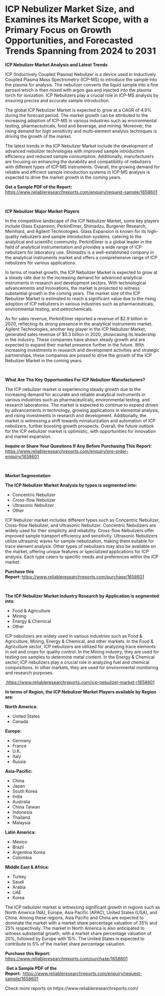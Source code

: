 <p><h1>ICP Nebulizer Market Size, and Examines its Market Scope, with a Primary Focus on Growth Opportunities, and Forecasted Trends Spanning from 2024 to 2031</h1></p><p><strong>ICP Nebulizer Market Analysis and Latest Trends</strong></p>
<p><p>ICP (Inductively Coupled Plasma) Nebulizer is a device used in Inductively Coupled Plasma Mass Spectrometry (ICP-MS) to introduce the sample into the plasma for analysis. The nebulizer converts the liquid sample into a fine aerosol which is then mixed with argon gas and injected into the plasma torch for ionization. ICP Nebulizers play a crucial role in ICP-MS analysis by ensuring precise and accurate sample introduction.</p><p>The global ICP Nebulizer Market is expected to grow at a CAGR of 4.9% during the forecast period. The market growth can be attributed to the increasing adoption of ICP-MS in various industries such as environmental testing, pharmaceuticals, food and beverage, and mining. Moreover, the rising demand for high sensitivity and multi-element analysis techniques is driving the growth of the market.</p><p>The latest trends in the ICP Nebulizer Market include the development of advanced nebulizer technologies with improved sample introduction efficiency and reduced sample consumption. Additionally, manufacturers are focusing on enhancing the durability and compatibility of nebulizers with different types of ICP-MS instruments. Overall, the growing demand for reliable and efficient sample introduction systems in ICP-MS analysis is expected to drive the market growth in the coming years.</p></p>
<p><strong>Get a Sample PDF of the Report:&nbsp;</strong> <a href="https://www.reliableresearchreports.com/enquiry/request-sample/1658601">https://www.reliableresearchreports.com/enquiry/request-sample/1658601</a></p>
<p>&nbsp;</p>
<p><strong>ICP Nebulizer Major Market Players</strong></p>
<p><p>In the competitive landscape of the ICP Nebulizer Market, some key players include Glass Expansion, PerkinElmer, Shimadzu, Burgener Research, Meinhard, and Agilent Technologies. Glass Expansion is known for its high-quality nebulizers and sample introduction systems, catering to the analytical and scientific community. PerkinElmer is a global leader in the field of analytical instrumentation and provides a wide range of ICP nebulizers for laboratory use. Shimadzu is a well-established company in the analytical instruments market and offers a comprehensive range of ICP nebulizers for various applications.</p><p>In terms of market growth, the ICP Nebulizer Market is expected to grow at a steady rate due to the increasing demand for advanced analytical instruments in research and development sectors. With technological advancements and innovations, the market is projected to witness substantial growth in the coming years. The market size of the ICP Nebulizer Market is estimated to reach a significant value due to the rising adoption of ICP nebulizers in various industries such as pharmaceuticals, environmental testing, and petrochemicals.</p><p>As for sales revenue, PerkinElmer reported a revenue of $2.9 billion in 2020, reflecting its strong presence in the analytical instruments market. Agilent Technologies, another key player in the ICP Nebulizer Market, generated sales revenue of $5.3 billion in 2020, showcasing its leadership in the industry. These companies have shown steady growth and are expected to expand their market presence further in the future. With increasing investments in research and development activities and strategic partnerships, these companies are poised to drive the growth of the ICP Nebulizer Market in the coming years.</p></p>
<p>&nbsp;</p>
<p><strong>What Are The Key Opportunities For ICP Nebulizer Manufacturers?</strong></p>
<p><p>The ICP nebulizer market is experiencing steady growth due to the increasing demand for accurate and reliable analytical instruments in various industries such as pharmaceuticals, environmental testing, and research laboratories. The market is expected to continue to expand driven by advancements in technology, growing applications in elemental analysis, and rising investments in research and development. Additionally, the market is witnessing a shift towards miniaturization and automation of ICP nebulizers, further boosting growth prospects. Overall, the future outlook for the ICP nebulizer market is optimistic, with opportunities for innovation and market expansion.</p></p>
<p><strong>Inquire or Share Your Questions If Any Before Purchasing This Report:</strong> <a href="https://www.reliableresearchreports.com/enquiry/pre-order-enquiry/1658601">https://www.reliableresearchreports.com/enquiry/pre-order-enquiry/1658601</a></p>
<p>&nbsp;</p>
<p><strong>Market Segmentation</strong></p>
<p><strong>The ICP Nebulizer Market Analysis by types is segmented into:</strong></p>
<p><ul><li>Concentric Nebulizer</li><li>Cross-flow Nebulizer</li><li>Ultrasonic Nebulizer</li><li>Other</li></ul></p>
<p><p>ICP Nebulizer market includes different types such as Concentric Nebulizer, Cross-flow Nebulizer, and Ultrasonic Nebulizer. Concentric Nebulizers are widely used for their simplicity and reliability. Cross-flow Nebulizers offer improved sample transport efficiency and sensitivity. Ultrasonic Nebulizers utilize ultrasonic waves for sample nebulization, making them suitable for trace element analysis. Other types of nebulizers may also be available on the market, offering unique features or specialized applications for ICP analysis. Each type caters to specific needs and preferences within the ICP market.</p></p>
<p><strong>Purchase this Report:&nbsp;</strong><a href="https://www.reliableresearchreports.com/purchase/1658601">https://www.reliableresearchreports.com/purchase/1658601</a></p>
<p>&nbsp;</p>
<p><strong>The ICP Nebulizer Market Industry Research by Application is segmented into:</strong></p>
<p><ul><li>Food & Agriculture</li><li>Mining</li><li>Energy & Chemical</li><li>Other</li></ul></p>
<p><p>ICP nebulizers are widely used in various industries such as Food & Agriculture, Mining, Energy & Chemical, and other markets. In the Food & Agriculture sector, ICP nebulizers are utilized for analyzing trace elements in soil and crops for quality control. In the Mining industry, they are used for testing ore samples to determine metal content. In the Energy & Chemical sector, ICP nebulizers play a crucial role in analyzing fuel and chemical compositions. In other markets, they are used for environmental monitoring and research purposes.</p></p>
<p><a href="https://www.reliableresearchreports.com/icp-nebulizer-market-r1658601">&nbsp;https://www.reliableresearchreports.com/icp-nebulizer-market-r1658601</a></p>
<p><strong>In terms of Region, the ICP Nebulizer Market Players available by Region are:</strong></p>
<p>
    <p> <strong> North America: </strong>
        <ul>
            <li>United States</li>
            <li>Canada</li>
        </ul>
        </p> 
    <p> <strong> Europe: </strong>
        <ul>
            <li>Germany</li>
            <li>France</li>
            <li>U.K.</li>
            <li>Italy</li>
            <li>Russia</li>
        </ul>
        </p> 
    <p> <strong> Asia-Pacific: </strong>
        <ul>
            <li>China</li>
            <li>Japan</li>
            <li>South Korea</li>
            <li>India</li>
            <li>Australia</li>
            <li>China Taiwan</li>
            <li>Indonesia</li>
            <li>Thailand</li>
            <li>Malaysia</li>
        </ul>
        </p> 
    <p> <strong> Latin America: </strong>
        <ul>
            <li>Mexico</li>
            <li>Brazil</li>
            <li>Argentina Korea</li>
            <li>Colombia</li>
        </ul>
        </p> 
    <p> <strong> Middle East & Africa: </strong>
        <ul>
            <li>Turkey</li>
            <li>Saudi</li>
            <li>Arabia</li>
            <li>UAE</li>
            <li>Korea</li>
        </ul>
    </p>
    </p>
<p><p>The ICP nebulizer market is witnessing significant growth in regions such as North America (NA), Europe, Asia Pacific (APAC), United States (USA), and China. Among these regions, Asia Pacific and China are expected to dominate the market with a market share percentage valuation of 35% and 25% respectively. The market in North America is also anticipated to witness substantial growth, with a market share percentage valuation of 20%, followed by Europe with 15%. The United States is expected to contribute to 5% of the market share percentage valuation.</p></p>
<p><strong>Purchase this Report: </strong><a href="https://www.reliableresearchreports.com/purchase/1658601">https://www.reliableresearchreports.com/purchase/1658601</a></p>
<p>&nbsp;<strong>Get a Sample PDF of the Report:&nbsp;&nbsp;</strong><a href="https://www.reliableresearchreports.com/enquiry/request-sample/1658601">https://www.reliableresearchreports.com/enquiry/request-sample/1658601</a></p>
<p><strong></strong></p>
<p>Check more reports on https://www.reliableresearchreports.com/</p>